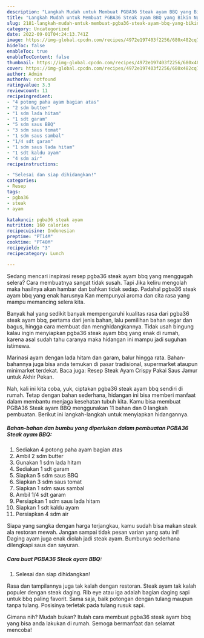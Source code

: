 ```yaml
---
description: "Langkah Mudah untuk Membuat PGBA36 Steak ayam BBQ yang Bikin Ngiler, Buat Buka Puasa Bikin Ngiler"
title: "Langkah Mudah untuk Membuat PGBA36 Steak ayam BBQ yang Bikin Ngiler, Buat Buka Puasa Bikin Ngiler"
slug: 2181-langkah-mudah-untuk-membuat-pgba36-steak-ayam-bbq-yang-bikin-ngiler-buat-buka-puasa-bikin-ngiler
category: Uncategorized
date: 2022-09-01T04:24:13.741Z
image: https://img-global.cpcdn.com/recipes/4972e197403f2256/680x482cq70/pgba36-steak-ayam-bbq-foto-resep-utama.jpg
hideToc: false
enableToc: true
enableTocContent: false
thumbnail: https://img-global.cpcdn.com/recipes/4972e197403f2256/680x482cq70/pgba36-steak-ayam-bbq-foto-resep-utama.jpg
cover: https://img-global.cpcdn.com/recipes/4972e197403f2256/680x482cq70/pgba36-steak-ayam-bbq-foto-resep-utama.jpg
author: Admin
authorAv: notfound
ratingvalue: 3.3
reviewcount: 11
recipeingredient:
- "4 potong paha ayam bagian atas"
- "2 sdm butter"
- "1 sdm lada hitam"
- "1 sdt garam"
- "5 sdm saus BBQ"
- "3 sdm saus tomat"
- "1 sdm saus sambal"
- "1/4 sdt garam"
- "1 sdm saus lada hitam"
- "1 sdt kaldu ayam"
- "4 sdm air"
recipeinstructions:

- "Selesai dan siap dihidangkan!"
categories:
- Resep
tags:
- pgba36
- steak
- ayam

katakunci: pgba36 steak ayam 
nutrition: 160 calories
recipecuisine: Indonesian
preptime: "PT14M"
cooktime: "PT40M"
recipeyield: "3"
recipecategory: Lunch

---
```



Sedang mencari inspirasi resep pgba36 steak ayam bbq yang menggugah selera? Cara membuatnya sangat tidak susah. Tapi Jika keliru mengolah maka hasilnya akan hambar dan bahkan tidak sedap. Padahal pgba36 steak ayam bbq yang enak harusnya Kan mempunyai aroma dan cita rasa yang mampu memancing selera kita.


Banyak hal yang sedikit banyak mempengaruhi kualitas rasa dari pgba36 steak ayam bbq, pertama dari jenis bahan, lalu pemilihan bahan segar dan bagus, hingga cara membuat dan menghidangkannya. Tidak usah bingung kalau ingin menyiapkan pgba36 steak ayam bbq yang enak di rumah, karena asal sudah tahu caranya maka hidangan ini mampu jadi suguhan istimewa.

Marinasi ayam dengan lada hitam dan garam, balur hingga rata. Bahan-bahannya juga bisa anda temukan di pasar tradisional, supermarket ataupun minimarket terdekat. Baca juga: Resep Steak Ayam Crispy Pakai Saus Jamur untuk Akhir Pekan.


Nah, kali ini kita coba, yuk, ciptakan pgba36 steak ayam bbq sendiri di rumah. Tetap dengan bahan sederhana, hidangan ini bisa memberi manfaat dalam membantu menjaga kesehatan tubuh kita. Kamu bisa membuat PGBA36 Steak ayam BBQ menggunakan 11 bahan dan 0 langkah pembuatan. Berikut ini langkah-langkah untuk menyiapkan hidangannya.

<!--inarticleads1-->

##### Bahan-bahan dan bumbu yang diperlukan dalam pembuatan PGBA36 Steak ayam BBQ:

1. Sediakan 4 potong paha ayam bagian atas
1. Ambil 2 sdm butter
1. Gunakan 1 sdm lada hitam
1. Sediakan 1 sdt garam
1. Siapkan 5 sdm saus BBQ
1. Siapkan 3 sdm saus tomat
1. Siapkan 1 sdm saus sambal
1. Ambil 1/4 sdt garam
1. Persiapkan 1 sdm saus lada hitam
1. Siapkan 1 sdt kaldu ayam
1. Persiapkan 4 sdm air


Siapa yang sangka dengan harga terjangkau, kamu sudah bisa makan steak ala restoran mewah. Jangan sampai tidak pesan varian yang satu ini! Daging ayam juga enak diolah jadi steak ayam. Bumbunya sederhana dilengkapi saus dan sayuran. 

<!--inarticleads2-->

##### Cara buat PGBA36 Steak ayam BBQ:


1. Selesai dan siap dihidangkan!

Rasa dan tampilannya juga tak kalah dengan restoran. Steak ayam tak kalah populer dengan steak daging. Rib eye atau iga adalah bagian daging sapi untuk bbq paling favorit. Sama saja, baik potongan dengan tulang maupun tanpa tulang. Posisinya terletak pada tulang rusuk sapi. 

Gimana nih? Mudah bukan? Itulah cara membuat pgba36 steak ayam bbq yang bisa anda lakukan di rumah. Semoga bermanfaat dan selamat mencoba!
